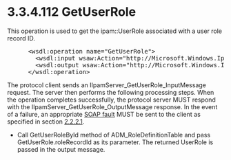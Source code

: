 <html dir="LTR" xmlns:mshelp="http://msdn.microsoft.com/mshelp" xmlns:ddue="http://ddue.schemas.microsoft.com/authoring/2003/5" xmlns:xlink="http://www.w3.org/1999/xlink" xmlns:tool="http://www.microsoft.com/tooltip">
 <body>
 <div id="header">
 <h1 class="heading">3.3.4.112 GetUserRole</h1>
 </div>
 <div id="mainSection">
 <div id="mainBody">
 <div id="allHistory" class="saveHistory"></div>
 <div id="sectionSection0" class="section" name="collapseableSection">
 

<p>This operation is used to get the ipam::UserRole associated
with a user role record ID.</p>

<dl>
<dd>
<div><pre> &lt;wsdl:operation name=&quot;GetUserRole&quot;&gt;
   &lt;wsdl:input wsaw:Action=&quot;http://Microsoft.Windows.Ipam/IIpamServer/GetUserRole&quot; message=&quot;ipam:IIpamServer_GetUserRole_InputMessage&quot; /&gt;
   &lt;wsdl:output wsaw:Action=&quot;http://Microsoft.Windows.Ipam/IIpamServer/GetUserRoleResponse&quot; message=&quot;ipam:IIpamServer_GetUserRole_OutputMessage&quot; /&gt;
 &lt;/wsdl:operation&gt;
</pre></div>
</dd></dl>

<p>The protocol client sends an
IIpamServer_GetUserRole_InputMessage request. The server then performs the
following processing steps. When the operation completes successfully, the
protocol server MUST respond with the IIpamServer_GetUserRole_OutputMessage response.
In the event of a failure, an appropriate <a href="21b4a631-8f28-420f-822f-c5f879d5046e.md#gt_ec8728a8-1a75-426f-8767-aa1932c7c19f">SOAP fault</a> MUST be sent to
the client as specified in section <a href="a90ad88d-2468-4ac1-bbb9-8f921d15bbc8.md">2.2.2.1</a>.</p>

<ul><li><p><span><span> 
</span></span>Call GetUserRoleById method of ADM_RoleDefinitionTable and pass
GetUserRole.roleRecordId as its parameter. The returned UserRole is passed in
the output message.</p>

</li></ul>
 </div>
 </div>
 </div>
 </body>
</html>